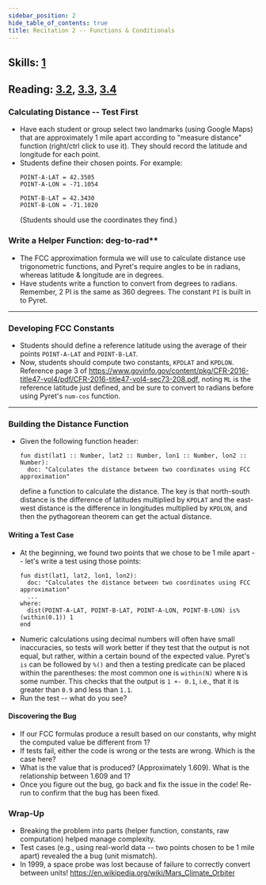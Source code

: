 ```yaml
---
sidebar_position: 2
hide_table_of_contents: true
title: Recitation 2 -- Functions & Conditionals
---
```


## Skills: [1](/skills/#(1))

## Reading: [3.2](https://dcic-world.org/2024-09-03/Naming_Values.html), [3.3](https://dcic-world.org/2024-09-03/From_Repeated_Expressions_to_Functions.html), [3.4](https://dcic-world.org/2024-09-03/Conditionals_and_Booleans.html)



### Calculating Distance -- Test First
- Have each student or group select two landmarks (using Google Maps) that are approximately 1 mile apart according to "measure distance" function (right/ctrl click to use it).
  They should record the latitude and longitude for each point.
- Students define their chosen points. For example:
  ```pyret
  POINT-A-LAT = 42.3505
  POINT-A-LON = -71.1054

  POINT-B-LAT = 42.3430
  POINT-B-LON = -71.1020
  ```
  (Students should use the coordinates they find.)

### Write a Helper Function: deg-to-rad**
- The FCC approximation formula we will use to calculate
  distance use trigonometric functions, and Pyret's require angles to be in
  radians, whereas latitude & longitude are in degrees.
- Have students write a function to convert from degrees to radians. Remember, 2
  PI is the same as 360 degrees. The constant `PI` is built in to Pyret.

---

### Developing FCC Constants 
- Students should define a reference latitude using the average of their points
  `POINT-A-LAT` and `POINT-B-LAT`.
- Now, students should compute two constants, `KPDLAT` and `KPDLON`. Reference page 3 of https://www.govinfo.gov/content/pkg/CFR-2016-title47-vol4/pdf/CFR-2016-title47-vol4-sec73-208.pdf, noting `ML` is the reference latitude just defined, and be sure to convert to radians before using Pyret's `num-cos` function.

---

### Building the Distance Function
- Given the following function header:
  ```pyret
  fun dist(lat1 :: Number, lat2 :: Number, lon1 :: Number, lon2 :: Number):
    doc: "Calculates the distance between two coordinates using FCC approximation"
  ```
  define a function to calculate the distance. The key is that north-south distance is the difference of latitudes multiplied by `KPDLAT` and the east-west distance is the difference in longitudes multiplied by `KPDLON`, and then the pythagorean theorem can get the actual distance.

#### Writing a Test Case
- At the beginning, we found two points that we chose to be 1 mile apart --
  let's write a test using those points:
  ```pyret
  fun dist(lat1, lat2, lon1, lon2):
    doc: "Calculates the distance between two coordinates using FCC approximation"
    ...
  where:
    dist(POINT-A-LAT, POINT-B-LAT, POINT-A-LON, POINT-B-LON) is%(within(0.1)) 1
  end
  ```
- Numeric calculations using decimal numbers will often have small
  inaccuracies, so tests will work better if they test that the output is not
  equal, but rather, within a certain bound of the expected value. Pyret's `is`
  can be followed by `%()` and then a testing predicate can be placed within the
  parentheses: the most common one is `within(N)` where `N` is some number. This
  checks that the output is `1 +- 0.1`, i.e., that it is greater than `0.9` and
  less than `1.1`.
- Run the test -- what do you see?

#### Discovering the Bug
- If our FCC formulas produce a result based on our constants, why might the computed value be different from 1?
- If tests fail, either the code is wrong or the tests are wrong. Which is the case here?
- What is the value that is produced? (Approximately 1.609). What is the relationship between 1.609 and 1? 
- Once you figure out the bug, go back and fix the issue in the code! Re-run to
  confirm that the bug has been fixed.

### Wrap-Up
- Breaking the problem into parts (helper function, constants, raw computation) helped manage complexity.
- Test cases (e.g., using real-world data -- two points chosen to be 1 mile apart) revealed the a bug (unit mismatch).
- In 1999, a space probe was lost because of failure to correctly convert between units! https://en.wikipedia.org/wiki/Mars_Climate_Orbiter
